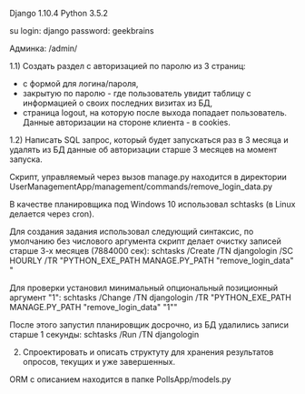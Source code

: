 Django 1.10.4
Python 3.5.2

su login: django
password: geekbrains

Админка: /admin/ 

1.1) Создать раздел с авторизацией по паролю из 3 страниц:
- с формой для логина/пароля,
- закрытую по паролю - где пользователь увидит таблицу с информацией о своих последних визитах из БД,
- страница logout, на которую после выхода попадает пользователь.
Данные авторизации на стороне клиента - в cookies.

1.2) Написать SQL запрос, который будет запускаться раз в 3 месяца и удалять из БД данные об авторизации старше 3 месяцев на момент запуска.

Скрипт, управляемый через вызов manage.py находится в директории UserManagementApp/management/commands/remove_login_data.py

В качестве планировщика под Windows 10 использовал schtasks (в Linux делается через cron). 

Для создания задания использовал следующий синтаксис, по умолчанию без числового аргумента скрипт делает очистку записей старше 3-х месяцев (7884000 сек): 
schtasks /Create /TN djangologin /SC HOURLY /TR "PYTHON_EXE_PATH  MANAGE.PY_PATH  \"remove_login_data\" "

Для проверки установил минимальный опциональный позиционный аргумент "1":
schtasks /Change /TN djangologin /TR "PYTHON_EXE_PATH  MANAGE.PY_PATH  \"remove_login_data\" \"1\""

После этого запустил планировщик досрочно, из БД удалились записи старше 1 секунды:
schtasks /Run /TN djangologin

2) Спроектировать и описать структуту для хранения результатов опросов, текущих и уже завершенных.

ORM с описанием находится в папке PollsApp/models.py
